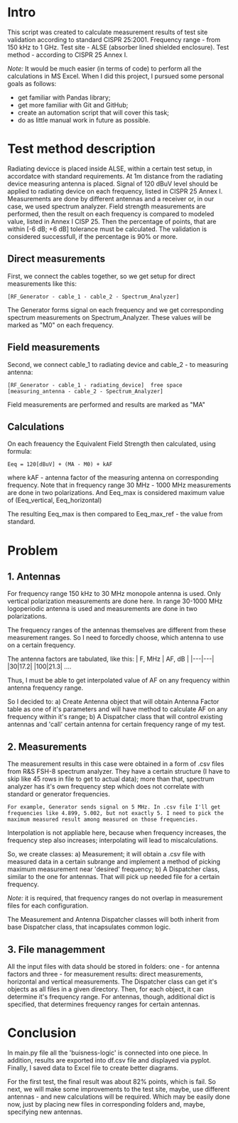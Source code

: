 # Intro
This script was created to calculate measurement results of test site validation according to standard CISPR 25:2001.
Frequency range - from 150 kHz to 1 GHz. Test site - ALSE (absorber lined shielded enclosure).
Test method - according to CISPR 25 Annex I.

*Note:* It would be much easier (in terms of code) to perform all the calculations in MS Excel.
When I did this project, I pursued some personal goals as follows:
 * get familiar with Pandas library;
 * get more familiar with Git and GitHub;
 * create an automation script that will cover this task;
 * do as little manual work in future as possible.

# Test method description
Radiating devicce is placed inside ALSE, within a certain test setup, in accordatce with standard requirements.
At 1m distance from the radiating device measuring antenna is placed.
Signal of 120 dBuV level should be applied to radiating device on each frequency, listed in CISPR 25 Annex I.
Measurements are done by different antennas and a receiver or, in our case, we used spectrum analyzer.
Field strength measurements are performed, then the result on each frequency is compared to modeled value, listed in Annex I CISP 25.
Then the percentage of points, that are within [-6 dB; +6 dB] tolerance must be calculated.
The validation is considered successfull, if the percentage is 90% or more.

## Direct measurements
First, we connect the cables together, so we get setup for direct measurements like this:

`[RF_Generator - cable_1 - cable_2 - Spectrum_Analyzer]`

The Generator forms signal on each frequency and we get corresponding spectrum measurements on Spectrum_Analyzer.
These values will be marked as "M0" on each frequency.

## Field measurements
Second, we connect cable_1 to radiating device and cable_2 - to measuring antenna:

`[RF_Generator - cable_1 - radiating_device]  free space  [measuring_antenna - cable_2 - Spectrum_Analyzer]`

Field measurements are performed and results are marked as "MA"

## Calculations
On each freauency the Equivalent Field Strength then calculated, using formula:

`Eeq = 120[dBuV] + (MA - M0) + kAF`

where kAF - antenna factor of the measuring antenna on corresponding frequency.
Note that in frequency range 30 MHz - 1000 MHz measurements are done in two polarizations.
And Eeq_max is considered maximum value of (Eeq_vertical, Eeq_horizontal)

The resulting Eeq_max is then compared to Eeq_max_ref - the value from standard.

# Problem
## 1. Antennas
For frequency range 150 kHz to 30 MHz monopole antenna is used. Only vertical polarization measurements are done here.
In range 30-1000 MHz logoperiodic antenna is used and measurements are done in two polarizations.

The frequency ranges of the antennas themselves are different from these measurement ranges.
So I need to forcedly choose, which antenna to use on a certain frequency.

The antenna factors are tabulated, like this:
| F, MHz | AF, dB |
|---|---|
|30|17.2|
|100|21.3|
....

Thus, I must be able to get interpolated value of AF on any frequency within antenna frequency range.

So I decided to:
a) Create Antenna object that will obtain Antenna Factor table as one of it's parameters and will have method to calculate AF on any frequency within it's range;
b) A Dispatcher class that will control existing antennas and 'call' certain antenna for certain frequency range of my test.

## 2. Measurements
The measurement results in this case were obtained in a form of .csv files from R&S FSH-8 spectrum analyzer.
They have a certain structure (I have to skip like 45 rows in file to get to actual data); more than that,
spectrum analyzer has it's own frequency step which does not correlate with standard or generator frequencies.

`For example, Generator sends signal on 5 MHz. In .csv file I'll get frequencies like 4.899, 5.002, but not exactly 5.
I need to pick the maximum measured result among measured on those frequencies.`

Interpolation is not appliable here, because when frequency increases, the frequency step also increases;
interpolating will lead to miscalculations.

So, we create classes:
a) Measurement; it will obtain a .csv file with measured data in a certain subrange and implement a method of picking maximum measurement near 'desired' frequency;
b) A Dispatcher class, similar to the one for antennas. That will pick up needed file for a certain frequency.

*Note:* it is required, that frequency ranges do not overlap in measurement files for each configuration.

The Measurement and Antenna Dispatcher classes will both inherit from base Dispatcher class, that incapsulates common logic.

## 3. File managemment
All the input files with data should be stored in folders: one - for antenna factors and three - for measurement results:
direct measurements, horizontal and vertical measurements.
The Dispatcher class can get it's objects as all files in a given directory. Then, for each object, it can determine it's frequency range.
For antennas, though, additional dict is specified, that determines frequency ranges for certain antennas.

# Conclusion
In main.py file all the 'buisness-logic' is connected into one piece. In addition, results are exported into df.csv file and displayed via pyplot.
Finally, I saved data to Excel file to create better diagrams.

For the first test, the final result was about 82% points, which is fail.
So next, we will make some improvements to the test site, maybe, use different antennas - and new calculations will be required.
Which may be easily done now, just by placing new files in corresponding folders and, maybe, specifying new antennas.

